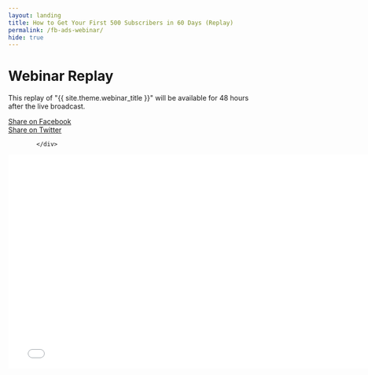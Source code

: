 ```yaml
---
layout: landing
title: How to Get Your First 500 Subscribers in 60 Days (Replay)
permalink: /fb-ads-webinar/
hide: true
---
```


<div class="container-fluid">
            <div id="invite-header" class="row">
                    <h1>Webinar Replay</h1>
                    <p>This replay of "{{ site.theme.webinar_title }}" will be available for 48 hours after the live broadcast.</p>
            </div>
            <!--social-->
            <div id="social-bar" class="row social-bar">
                <a href="#" rel="nofollow" id="facebook-btn" class="facebook" onClick="MyWindow=window.open('https://www.facebook.com/sharer/sharer.php?u=http://www.persuasiveblog.com/webinar','MyWindow','toolbar=no,location=no,directories=no,status=no, menubar=no,scrollbars=no,resizable=no,width=600,height=300'); return false;">
                    <div class="fb-btn-pre"></div><div class="fb-btn">Share on Facebook</div>
                </a>
                <a href="#" rel="nofollow" id="twitter-btn" class="twitter" onClick="MyWindow=window.open('http://twitter.com/intent/tweet?status=Webinar: {{ site.theme.webinar_title }} @maryefern+http://www.persuasiveblog.com/webinar/','MyWindow','toolbar=no,location=no,directories=no,status=no, menubar=no,scrollbars=no,resizable=no,width=600,height=300'); return false;">
                    <div class="tw-btn-pre"></div><div class="tw-btn">Share on Twitter</div>
                </a>  
            
            </div>

<div class="padding-regular">
<center><iframe width="768" height="436" src="//www.youtube.com/embed/xDTm9TWnG7Y" frameborder="0" allowfullscreen></iframe></center>

<div class="fb-comments" data-href="http://www.persuasiveblog.com/webinar" data-width="768px" data-numposts="10"></div>

</div>
